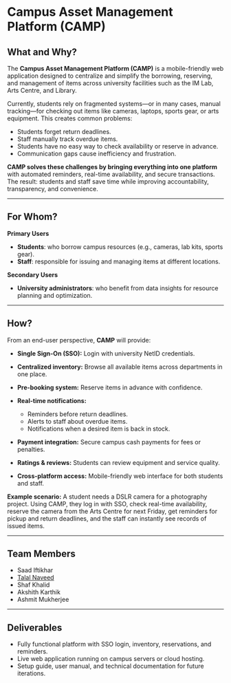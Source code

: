 # Campus Asset Management Platform (CAMP)

## What and Why?

The **Campus Asset Management Platform (CAMP)** is a mobile-friendly web application designed to centralize and simplify the borrowing, reserving, and management of items across university facilities such as the IM Lab, Arts Centre, and Library.

Currently, students rely on fragmented systems—or in many cases, manual tracking—for checking out items like cameras, laptops, sports gear, or arts equipment. This creates common problems:

* Students forget return deadlines.
* Staff manually track overdue items.
* Students have no easy way to check availability or reserve in advance.
* Communication gaps cause inefficiency and frustration.

**CAMP solves these challenges by bringing everything into one platform** with automated reminders, real-time availability, and secure transactions. The result: students and staff save time while improving accountability, transparency, and convenience.

---

## For Whom?

**Primary Users**

* **Students**: who borrow campus resources (e.g., cameras, lab kits, sports gear).
* **Staff**: responsible for issuing and managing items at different locations.

**Secondary Users**

* **University administrators**: who benefit from data insights for resource planning and optimization.

---

## How?

From an end-user perspective, **CAMP** will provide:

* **Single Sign-On (SSO):** Login with university NetID credentials.
* **Centralized inventory:** Browse all available items across departments in one place.
* **Pre-booking system:** Reserve items in advance with confidence.
* **Real-time notifications:**

  * Reminders before return deadlines.
  * Alerts to staff about overdue items.
  * Notifications when a desired item is back in stock.
* **Payment integration:** Secure campus cash payments for fees or penalties.
* **Ratings & reviews:** Students can review equipment and service quality.
* **Cross-platform access:** Mobile-friendly web interface for both students and staff.

**Example scenario:**
A student needs a DSLR camera for a photography project. Using CAMP, they log in with SSO, check real-time availability, reserve the camera from the Arts Centre for next Friday, get reminders for pickup and return deadlines, and the staff can instantly see records of issued items.

---

## Team Members

* Saad Iftikhar
* [Talal Naveed](https://github.com/TalalNaveed)
* Shaf Khalid
* Akshith Karthik
* Ashmit Mukherjee

---

## Deliverables

* Fully functional platform with SSO login, inventory, reservations, and reminders.
* Live web application running on campus servers or cloud hosting.
* Setup guide, user manual, and technical documentation for future iterations.
